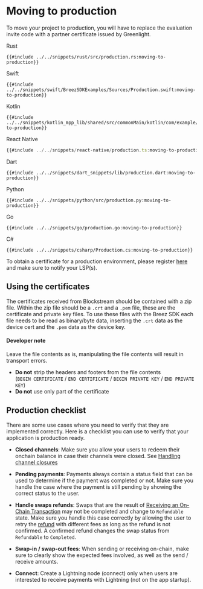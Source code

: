 # Moving to production 

To move your project to production, you will have to replace the evaluation invite code with a partner certificate issued by Greenlight.

<custom-tabs category="lang">
<div slot="title">Rust</div>
<section>

```rust,ignore
{{#include ../../snippets/rust/src/production.rs:moving-to-production}}
```
</section>

<div slot="title">Swift</div>
<section>

```swift,ignore
{{#include ../../snippets/swift/BreezSDKExamples/Sources/Production.swift:moving-to-production}}
```
</section>

<div slot="title">Kotlin</div>
<section>

```kotlin,ignore
{{#include ../../snippets/kotlin_mpp_lib/shared/src/commonMain/kotlin/com/example/kotlinmpplib/Production.kt:moving-to-production}}
```
</section>

<div slot="title">React Native</div>
<section>

```typescript
{{#include ../../snippets/react-native/production.ts:moving-to-production}}
```
</section>

<div slot="title">Dart</div>
<section>

```dart,ignore
{{#include ../../snippets/dart_snippets/lib/production.dart:moving-to-production}}
```
</section>

<div slot="title">Python</div>
<section>

```python,ignore
{{#include ../../snippets/python/src/production.py:moving-to-production}}
```
</section>

<div slot="title">Go</div>
<section>

```go,ignore
{{#include ../../snippets/go/production.go:moving-to-production}}
```
</section>

<div slot="title">C#</div>
<section>

```cs,ignore
{{#include ../../snippets/csharp/Production.cs:moving-to-production}}
```
</section>
</custom-tabs>

To obtain a certificate for a production environment, please register [here](https://greenlight.blockstream.com/) and make sure to notify your LSP(s).

## Using the certificates

The certificates received from Blockstream should be contained with a zip file. Within the zip file should be a `.crt` and a `.pem` file, these are the certificate and private key files. To use these files with the Breez SDK each file needs to be read as binary/byte data, inserting the `.crt` data as the device cert and the `.pem` data as the device key.
<div class="warning">
<h4>Developer note</h4>
Leave the file contents as is, manipulating the file contents will result in transport errors. 
<ul>
<li><b>Do not</b> strip the headers and footers from the file contents<br/>(<code>BEGIN CERTIFICATE</code> / <code>END CERTIFICATE</code> / <code>BEGIN PRIVATE KEY</code> / <code>END PRIVATE KEY</code>)</li>
<li><b>Do not</b> use only part of the certificate</li>
</ul>
</div>

## Production checklist
There are some use cases where you need to verify that they are implemented correctly. Here is a checklist you can use to verify that your application is production ready.

- **Closed channels**: Make sure you allow your users to redeem their onchain balance in case their channels were closed. See [Handling channel closures](closed_channels.md)

- **Pending payments**: Payments always contain a status field that can be used to determine if the payment was completed or not. Make sure you handle the case where the payment is still pending by showing the correct status to the user.

- **Handle swaps refunds**: Swaps that are the result of [Receiving an On-Chain Transaction](receive_onchain.md) may not be completed and change to `Refundable` state. Make sure you handle this case correctly by allowing the user to retry the [refund](receive_onchain.html#refund-a-swap) with different fees as long as the refund is not confirmed. A confirmed refund changes the swap status from `Refundable` to `Completed`.

- **Swap-in / swap-out fees**: When sending or receiving on-chain, make sure to clearly show the expected fees involved, as well as the send / receive amounts.

- **Connect**: Create a Lightning node (connect) only when users are interested to receive payments with Lightning (not on the app startup).